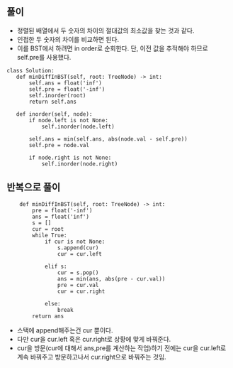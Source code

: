 

## 풀이
 - 정렬된 배열에서 두 숫자의 차이의 절대값의 최소값을 찾는 것과 같다.
 - 인접한 두 숫자의 차이를 비교하면 된다.
 - 이를 BST에서 하려면 in order로 순회한다. 단, 이전 값을 추적해야 하므로 self.pre를 사용했다.
 ```python3
 class Solution:
    def minDiffInBST(self, root: TreeNode) -> int:
        self.ans = float('inf')
        self.pre = float('-inf')
        self.inorder(root)
        return self.ans
    
    def inorder(self, node):
        if node.left is not None:
            self.inorder(node.left)
            
        self.ans = min(self.ans, abs(node.val - self.pre))
        self.pre = node.val
        
        if node.right is not None:
            self.inorder(node.right)
 ```

## 반복으로 풀이
```python3
    def minDiffInBST(self, root: TreeNode) -> int:
        pre = float('-inf')
        ans = float('inf')
        s = []
        cur = root
        while True:
            if cur is not None:
                s.append(cur)
                cur = cur.left
                
            elif s:
                cur = s.pop()
                ans = min(ans, abs(pre - cur.val))
                pre = cur.val
                cur = cur.right
            
            else:
                break
        return ans
```
 - 스택에 append해주는건 cur 뿐이다.
 - 다만 cur을 cur.left 혹은 cur.right로 상황에 맞게 바꿔준다.
 - cur을 방문(cur에 대해서 ans,pre를 계산하는 작업)하기 전에는 cur을 cur.left로 계속 바꿔주고 방문하고나서 cur.right으로 바꿔주는 것임.
